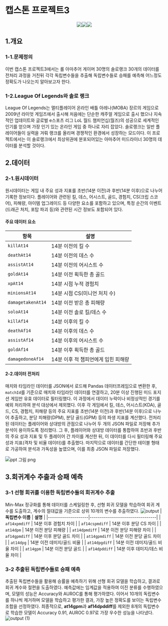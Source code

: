 # 캡스톤 프로젝트3

<p align="center"><img src="https://img.shields.io/badge/python-%233776AB.svg?&style=for-the-badge&logo=python&logoColor=white" /><img src="https://img.shields.io/badge/pytorch-%23EE4C2C.svg?&style=for-the-badge&logo=pytorch&logoColor=white" /><img src="https://img.shields.io/badge/pycharm-%23000000.svg?&style=for-the-badge&logo=pycharm&logoColor=white" /><p>

## 1.개요
### 1-1.문제정의
이번 캡스톤 프로젝트3에서는 롤 아마추어 게이머 30명의 솔로랭크 30개의 데이터를 전처리 과정을
거친뒤 각각 독립변수들을 추출해 독립변수들로 승패를 예측해 어느정도 정확도가 나오는지 알아보고자 한다.

### 1-2.League Of Legends와 솔로 랭크
League Of Legends는 멀티플레이어 온라인 배틀 아레나(MOBA) 장르의 게임으로 2009년 라이엇 게임즈에서 출시해 처음에는 단순한 캐주얼 게임으로 출시 했으나 지속적인 업데이트와 글로벌 e스포츠 리그 LoL 월드 챔피언십(월즈)의 성공으로 세계적인 인기를 얻으며 가장 인기 있는 온라인 게임 중 하나로 자리 잡았다.
솔로랭크는 일반 플레이어들이 실력을 겨뤄 랭크를 올리며 경쟁적인 환경에서 성장하는 모드이다. 이 프로젝트에서는 이 솔로랭크에서 최상위권에 분포되어있는 아마추어 미드라이너 30명의 데이터를 분석할 것이다.

## 2.데이터
### 2-1.원시데이터
원시데이터는 게임 내 주요 성과 지표를 초반(14분 이전)과 후반(14분 이후)으로 나누어 기록한 정보이다. 플레이어와 관련된 킬, 데스, 어시스트, 골드, 경험치, CS(크립 스코어), 피해량, 아이템 업그레이드 등 다양한 요소를 포함하고 있으며, 특정 순간의 이벤트(드래곤 처치, 포탑 파괴 등)와 관련된 시간 정보도 포함되어 있다.
#### 주요 데이터 요소

| **항목**         | **설명**                           |
|------------------|-----------------------------------|
| `killAt14`       | 14분 이전의 킬 수                   |
| `deathAt14`      | 14분 이전의 데스 수                 |
| `assistAt14`     | 14분 이전의 어시스트 수             |
| `goldAt14`       | 14분 이전 획득한 총 골드            |
| `xpAt14`         | 14분 시점 누적 경험치               |
| `minionsAt14`    | 14분 시점 CS(미니언 처치 수)        |
| `damagetakenAt14`| 14분 이전 받은 총 피해량             |
| `soloAt14`       | 14분 이전 솔로 킬/데스 수             |
| `killAf14`       | 14분 이후의 킬 수                   |
| `deathAf14`      | 14분 이후의 데스 수                    |
| `assistAf14`     | 14분 이후의 어시스트 수               |
| `goldAf14`       | 14분 이후 획득한 총 골드            |
| `damagedoneAf14` | 14분 이후 적 챔피언에게 입힌 피해량  |

#### 2-2.데이터 전처리
매치와 타임라인 데이터를 JSON에서 로드해 Pandas 데이터프레임으로 변환한 후, `matchId`를 기준으로 매치와 타임라인 데이터를 연결하고, 20분 이상 진행된 미드 포지션 게임만 유효 데이터로 필터링했다. 이 과정에서 데이터 누락이나 비정상적인 경기를 예외 처리하여 분석 대상에서 제외했다. 이후 각 게임에서 킬, 데스, 어시스트(KDA), 골드, CS, 경험치, 피해량 등의 주요 지표를 초반(14분 이전)과 후반(14분 이후)으로 나누어 추출하고, 분당 피해량(DPM), 분당 골드(GPM) 등의 파생 지표를 계산했다. 전처리된 데이터는 플레이어와 상대방의 관점으로 나누어 두 개의 JSON 파일로 저장해 추가 분석이 용이하도록 정리했다.
그 후, 플레이어와 상대방 데이터를 통합하여 초반과 후반의 주요 성과 지표 및 두 플레이어 간 차이를 계산한 뒤, 이 데이터를 다시 필터링해 주요 성과 지표(격차 및 비율 데이터)를 추출했다. 마지막으로 데이터를 간단한 테이블 형태로 가공하여 분석과 가독성을 높였으며, 이를 최종 JSON 파일로 저장했다.


![ppt 그림 png](https://github.com/user-attachments/assets/b5cb799c-7100-40b6-a35c-5b6c74cc89ab)


## 3.회귀계수 추출과 승패 예측
### 3-1 선형 회귀를 이용한 독립변수들의 회귀계수 추출
Min-Max 정규화를 통해 데이터를 스케일링한 후, 선형 회귀 모델을 학습하여 회귀 계수를 도출하고, 계수의 절대값을 기준으로 상위 10개의 변수를 추출하였다.
![output](https://github.com/user-attachments/assets/63d26f8a-4fe8-40e3-baef-c08cc660b737)
| **독립변수 이름**   | **설명**                         |
|--------------------|---------------------------------|
| `af14xpmdiff`      | 14분 이후 경험치 차이              |
| `af14cspmdiff`     | 14분 이후 분당 CS 차이                 |
| `at14dpm`          | 14분 이전 분당 피해량                  |
| `at14dpmdiff`      | 14분 이전 분당 피해량 차이              |
| `af14gpmdiff`      | 14분 이후 분당 골드 차이               |
| `at14gpmdiff`      | 14분 이전 분당 골드 차이               |
| `at14dpg`          | 14분 이전 데미지/골드 비율             |
| `at14dpgdiff`      | 14분 이전 데미지/골드 비율 차이         |
| `at14gpm`          | 14분 이전 분당 골드                    |
| `af14dpddiff`      | 14분 이후 데미지/데스 비율 차이         |
### 3-2 추출된 독립변수들로 승패 예측
추출된 독립변수들을 활용해 승률을 예측하기 위해 선형 회귀 모델을 학습하고, 결과로 회귀 계수와 절편을 도출하였다. 예측값에는 임계값을 적용하여 이진 분류를 수행하였으며, 모델의 성능은 Accuracy와 AUROC를 통해 평가하였다. 이어서 10개의 독립변수를 하나씩 제거하며 모델을 학습하고 평가한 결과, 가장 높은 정확도를 보이는 독립변수 조합을 선정하였다. 최종적으로, **at14gpm**과 **af14dpddiff**를 제외한 8개의 독립변수로 학습한 모델이 Accuracy 0.91, AUROC 0.97로 가장 우수한 성능을 나타냈다.
![output (1)](https://github.com/user-attachments/assets/6ec19056-4d0e-4779-bb3a-7016fac5ce3a)
